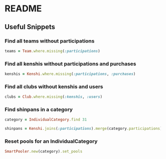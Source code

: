 # README

## Useful Snippets

### Find all teams without participations

```ruby
teams = Team.where.missing(:participations)
```

### Find all kenshis without participations and purchases

```ruby
kenshis = Kenshi.where.missing(:participations, :purchases)
```

### Find all clubs without kenshis and users

```ruby
clubs = Club.where.missing(:kenshis, :users)
```

### Find shinpans in a category

```ruby
category = IndividualCategory.find 31

shinpans = Kenshi.joins(:participations).merge(category.participations).where(grade: %w[5Dan 6Dan 7Dan 8Dan])
```

### Reset pools for an IndividualCategory

```ruby
SmartPooler.new(category).set_pools
```
